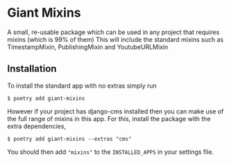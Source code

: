# Giant Mixins

A small, re-usable package which can be used in any project that requires mixins (which is 99% of them)
This will include the standard mixins such as TimestampMixin, PublishingMixin and YoutubeURLMixin

## Installation

To install the standard app with no extras simply run

    $ poetry add giant-mixins

However if your project has django-cms installed then you can make use of the full range of mixins in this app. For this, install the package with the extra dependencies,

    $ poetry add giant-mixins --extras "cms"

You should then add `"mixins"` to the `INSTALLED_APPS` in your settings file.
